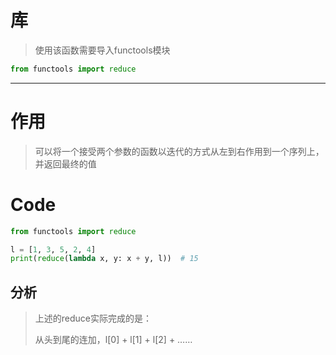 # 库

> 使用该函数需要导入functools模块

```python
from functools import reduce
```

---

# 作用

> 可以将一个接受两个参数的函数以迭代的方式从左到右作用到一个序列上，并返回最终的值

# Code

```python
from functools import reduce

l = [1, 3, 5, 2, 4]
print(reduce(lambda x, y: x + y, l))  # 15
```

## 分析

> 上述的reduce实际完成的是：
>
> 从头到尾的连加，l[0] + l[1] + l[2] + ……

